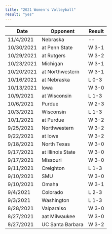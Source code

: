 ```yaml
---
title: "2021 Women's Volleyball"
result: "yes"
---
```


| Date | Opponent | Result |
|-|-|-|
| 11/4/2021  | Nebraska | -- |
| 10/30/2021 | at Penn State | W 3-1 |
| 10/29/2021 | at Rutgers | W 3-2 |
| 10/23/2021 | Michigan | W 3-1 |
| 10/20/2021 | at Northwestern | W 3-1 |
| 10/16/2021 | at Nebraska | L 0-3 |
| 10/13/2021 | Iowa | W 3-0 |
| 10/9/2021 | at Wisconsin | L 1-3 |
| 10/6/2021 | Purdue | W 2-3 |
| 10/3/2021 | Wisconsin | L 1-3 |
| 10/1/2021 | at Purdue | W 3-2 |
| 9/25/2021 | Northwestern | W 3-2 |
| 9/22/2021 | at Iowa | W 3-2 |
| 9/18/2021 | North Texas | W 3-0 |
| 9/17/2021 | at Illinois State | W 3-0 |
| 9/17/2021 | Missouri | W 3-0 |
| 9/11/2021 | Creighton | L 1-3 |
| 9/10/2021 | SMU | W 3-0 |
| 9/10/2021 | Omaha | W 3-1 |
| 9/4/2021 | Colorado | L 2-3 |
| 9/3/2021 | Washington | L 1-3 |
| 8/28/2021 | Valparaiso | W 3-0 |
| 8/27/2021 | aat Milwaukee | W 3-0 |
| 8/27/2021 | UC Santa Barbara | W 3-2 |
